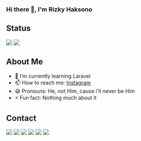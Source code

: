 ### Hi there 👋, I'm Rizky Haksono

## Status
<img src="https://github-readme-stats.vercel.app/api?username=rizkyhaksono&&show_icons=true&title_color=800080&icon_color=bb2acf&text_color=daf7dc&bg_color=000000">
<img src = "https://github-readme-stats.vercel.app/api/top-langs/?username=rizkyhaksono&&show_icons=true&title_color=800080&icon_color=bb2acf&text_color=daf7dc&bg_color=000000">

## About Me
<!-- - 🔭 I’m currently working on ... -->
<!-- - 👯 I’m looking to collaborate on ... -->
<!-- - 🤔 I’m looking for help with ... -->
<!-- - 💬 Ask me about ... -->
- 🌱 I’m currently learning Laravel
- 📫 How to reach me: [Instagram](https://www.instagram.com/rizkyhaksonoo/)
- 😄 Pronouns: He, not Him, cause i'll never be Him
- ⚡ Fun fact: Nothing much about it

## Contact
[<img src = "https://img.shields.io/badge/WhatsApp-25D366?style=for-the-badge&logo=whatsapp&logoColor=white">](https://wa.me//?text=Hello,%20I%20See%20Your%20GitHub!)
[<img src = "https://img.shields.io/badge/Instagram-E4405F?style=for-the-badge&logo=instagram&logoColor=white">](https://www.instagram.com/rizkyhaksonoo)
[<img src = "https://img.shields.io/badge/Telegram-2CA5E0?style=for-the-badge&logo=telegram&logoColor=white">](https://t.me/)
[<img src = "https://img.shields.io/badge/Gmail-D14836?style=for-the-badge&logo=gmail&logoColor=white">](mailto:mrizkyhaksono@gmail.com)
[<img src = "https://img.shields.io/badge/Discord-7289DA?style=for-the-badge&logo=discord&logoColor=white">](https://discordapp.com/users/445224810511859733)
[<img src = "https://img.shields.io/badge/Steam-000000?style=for-the-badge&logo=steam&logoColor=white">](https://steamcommunity.com/profiles/76561198388815677/)
